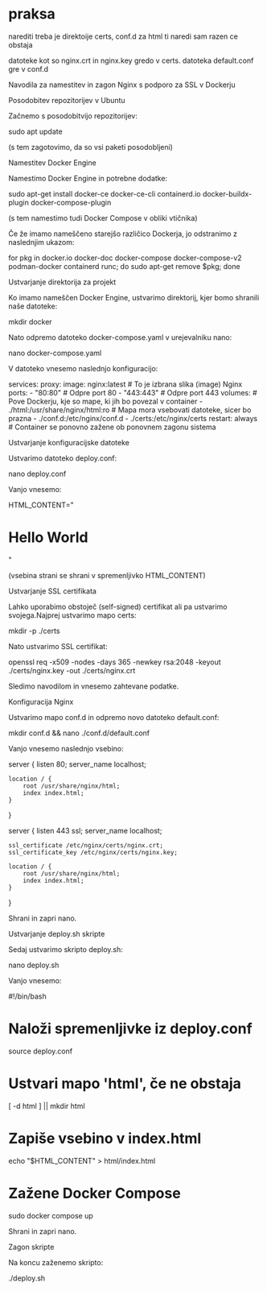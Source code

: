 # praksa

narediti treba je direktoije certs, conf.d za html ti naredi sam razen ce obstaja

datoteke kot so nginx.crt in nginx.key gredo v certs.
datoteka default.conf gre v conf.d


Navodila za namestitev in zagon Nginx s podporo za SSL v Dockerju

Posodobitev repozitorijev v Ubuntu

Začnemo s posodobitvijo repozitorijev:

sudo apt update

(s tem zagotovimo, da so vsi paketi posodobljeni)

Namestitev Docker Engine

Namestimo Docker Engine in potrebne dodatke:

sudo apt-get install docker-ce docker-ce-cli containerd.io docker-buildx-plugin docker-compose-plugin

(s tem namestimo tudi Docker Compose v obliki vtičnika)

Če že imamo nameščeno starejšo različico Dockerja, jo odstranimo z naslednjim ukazom:

for pkg in docker.io docker-doc docker-compose docker-compose-v2 podman-docker containerd runc; do sudo apt-get remove $pkg; done

Ustvarjanje direktorija za projekt

Ko imamo nameščen Docker Engine, ustvarimo direktorij, kjer bomo shranili naše datoteke:

mkdir docker

Nato odpremo datoteko docker-compose.yaml v urejevalniku nano:

nano docker-compose.yaml

V datoteko vnesemo naslednjo konfiguracijo:

services:
  proxy:
    image: nginx:latest  # To je izbrana slika (image) Nginx
    ports:
      - "80:80"   # Odpre port 80
      - "443:443" # Odpre port 443
    volumes:  # Pove Dockerju, kje so mape, ki jih bo povezal v container
      - ./html:/usr/share/nginx/html:ro  # Mapa mora vsebovati datoteke, sicer bo prazna
      - ./conf.d:/etc/nginx/conf.d
      - ./certs:/etc/nginx/certs
    restart: always  # Container se ponovno zažene ob ponovnem zagonu sistema

Ustvarjanje konfiguracijske datoteke

Ustvarimo datoteko deploy.conf:

nano deploy.conf

Vanjo vnesemo:

HTML_CONTENT="<html><body><h1>Hello World</h1></body></html>"

(vsebina strani se shrani v spremenljivko HTML_CONTENT)

Ustvarjanje SSL certifikata

Lahko uporabimo obstoječ (self-signed) certifikat ali pa ustvarimo svojega.Najprej ustvarimo mapo certs:

mkdir -p ./certs

Nato ustvarimo SSL certifikat:

openssl req -x509 -nodes -days 365 -newkey rsa:2048 -keyout ./certs/nginx.key -out ./certs/nginx.crt

Sledimo navodilom in vnesemo zahtevane podatke.

Konfiguracija Nginx

Ustvarimo mapo conf.d in odpremo novo datoteko default.conf:

mkdir conf.d && nano ./conf.d/default.conf

Vanjo vnesemo naslednjo vsebino:

server {
    listen 80;
    server_name localhost;

    location / {
        root /usr/share/nginx/html;
        index index.html;
    }
}

server {
    listen 443 ssl;
    server_name localhost;

    ssl_certificate /etc/nginx/certs/nginx.crt;
    ssl_certificate_key /etc/nginx/certs/nginx.key;

    location / {
        root /usr/share/nginx/html;
        index index.html;
    }
}

Shrani in zapri nano.

Ustvarjanje deploy.sh skripte

Sedaj ustvarimo skripto deploy.sh:

nano deploy.sh

Vanjo vnesemo:

#!/bin/bash

# Naloži spremenljivke iz deploy.conf
source deploy.conf

# Ustvari mapo 'html', če ne obstaja
[ -d html ] || mkdir html

# Zapiše vsebino v index.html
echo "$HTML_CONTENT" > html/index.html

# Zažene Docker Compose
sudo docker compose up

Shrani in zapri nano.

Zagon skripte

Na koncu zaženemo skripto:

./deploy.sh

